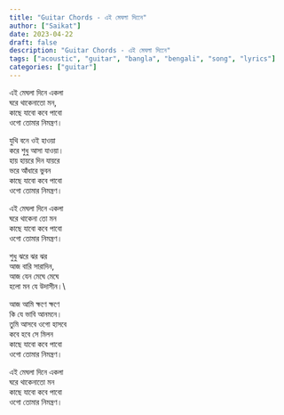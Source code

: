 ```yaml
---
title: "Guitar Chords - এই মেঘলা দিনেে"
author: ["Saikat"]
date: 2023-04-22
draft: false
description: "Guitar Chords - এই মেঘলা দিনেে"
tags: ["acoustic", "guitar", "bangla", "bengali", "song", "lyrics"]
categories: ["guitar"]
---
```

এই মেঘলা দিনে একলা\
ঘরে থাকেনাতো মন,\
কাছে যাবো কবে পাবো\
ওগো তোমার নিমন্ত্রণ।

যুথি বনে ওই হাওয়া\
করে শুধু আসা যাওয়া।\
হায় হায়রে দিন যায়রে\
ভরে আঁধারে ভুবন\
কাছে যাবো কবে পাবো\
ওগো তোমার নিমন্ত্রণ।

এই মেঘলা দিনে একলা\
ঘরে থাকেনা তো মন\
কাছে যাবো কবে পাবো\
ওগো তোমার নিমন্ত্রণ।

শুধু ঝরে ঝর ঝর\
আজ বারি সারাদিন,\
আজ যেন মেঘে মেঘে\
হলো মন যে উদাসীন।\

আজ আমি ক্ষণে ক্ষণে\
কি যে ভাবি আনমনে।\
তুমি আসবে ওগো হাসবে\
কবে হবে সে মিলন\
কাছে যাবো কবে পাবো\
ওগো তোমার নিমন্ত্রণ।

এই মেঘলা দিনে একলা\
ঘরে থাকেনাতো মন\
কাছে যাবো কবে পাবো\
ওগো তোমার নিমন্ত্রণ।
